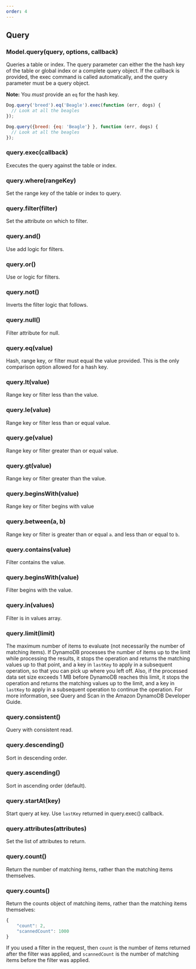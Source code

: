 ```yaml
---
order: 4
---
```

## Query

### Model.query(query, options, callback)

Queries a table or index. The query parameter can either the the hash key of the table or global index or a complete query object. If the callback is provided, the exec command is called automatically, and the query parameter must be a query object.

**Note:** You *must* provide an `eq` for the hash key.

```js
Dog.query('breed').eq('Beagle').exec(function (err, dogs) {
  // Look at all the beagles
});
```

```js
Dog.query({breed: {eq: 'Beagle'} }, function (err, dogs) {
  // Look at all the beagles
});
```

### query.exec(callback)

Executes the query against the table or index.

### query.where(rangeKey)

Set the range key of the table or index to query.

### query.filter(filter)

Set the attribute on which to filter.

### query.and()

Use add logic for filters.

### query.or()

Use or logic for filters.

### query.not()

Inverts the filter logic that follows.

### query.null()

Filter attribute for null.

### query.eq(value)

Hash, range key, or filter must equal the value provided. This is the only comparison option allowed for a hash key.

### query.lt(value)

Range key or filter less than the value.

### query.le(value)

Range key or filter less than or equal value.

### query.ge(value)

Range key or filter greater than or equal value.

### query.gt(value)

Range key or filter greater than the value.

### query.beginsWith(value)

Range key or filter begins with value

### query.between(a, b)

Range key or filter is greater than or equal `a`. and less than or equal to `b`.

### query.contains(value)

Filter contains the value.

### query.beginsWith(value)

Filter begins with the value.

### query.in(values)

Filter is in values array.

### query.limit(limit)

The maximum number of items to evaluate (not necessarily the number of matching items). If DynamoDB processes the number of items up to the limit while processing the results, it stops the operation and returns the matching values up to that point, and a key in `lastKey` to apply in a subsequent operation, so that you can pick up where you left off. Also, if the processed data set size exceeds 1 MB before DynamoDB reaches this limit, it stops the operation and returns the matching values up to the limit, and a key in `lastKey` to apply in a subsequent operation to continue the operation. For more information, see Query and Scan in the Amazon DynamoDB Developer Guide.

### query.consistent()

Query with consistent read.

### query.descending()

Sort in descending order.

### query.ascending()

Sort in ascending order (default).

### query.startAt(key)

Start query at key. Use `lastKey` returned in query.exec() callback.

### query.attributes(attributes)

Set the list of attributes to return.

### query.count()

Return the number of matching items, rather than the matching items themselves.

### query.counts()

Return the counts object of matching items, rather than the matching items themselves:

```js
{
    "count": 2,
    "scannedCount": 1000
}
```

If you used a filter in the request, then `count` is the number of items returned after the filter was applied, and `scannedCount` is the number of matching items before the filter was applied.
